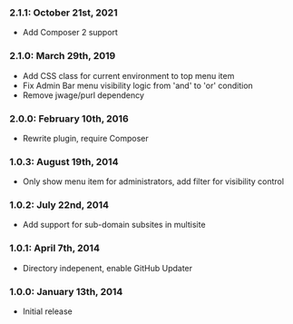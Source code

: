 ### 2.1.1: October 21st, 2021
* Add Composer 2 support

### 2.1.0: March 29th, 2019
* Add CSS class for current environment to top menu item
* Fix Admin Bar menu visibility logic from 'and' to 'or' condition
* Remove jwage/purl dependency

### 2.0.0: February 10th, 2016
* Rewrite plugin, require Composer

### 1.0.3: August 19th, 2014
* Only show menu item for administrators, add filter for visibility control

### 1.0.2: July 22nd, 2014
* Add support for sub-domain subsites in multisite

### 1.0.1: April 7th, 2014
* Directory indepenent, enable GitHub Updater

### 1.0.0: January 13th, 2014
* Initial release
